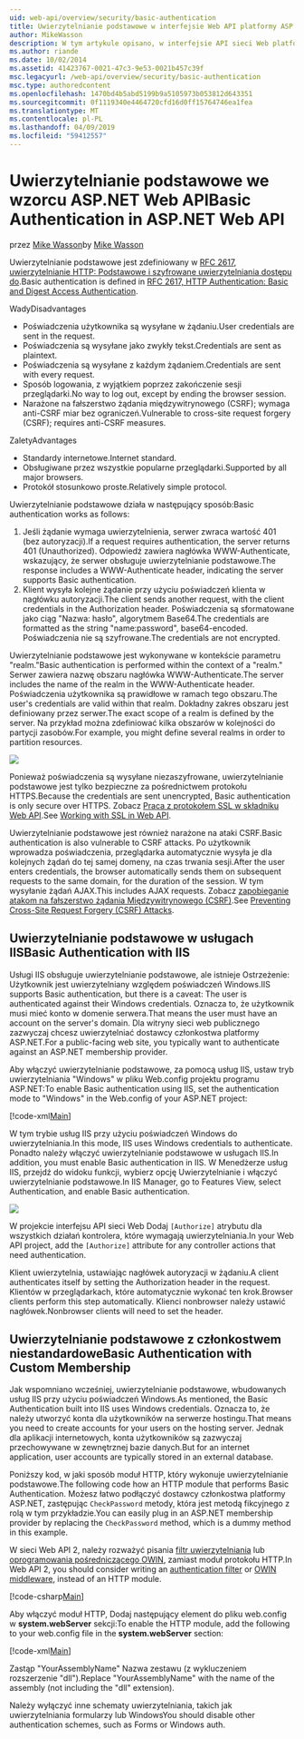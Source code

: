 ```yaml
---
uid: web-api/overview/security/basic-authentication
title: Uwierzytelnianie podstawowe w interfejsie Web API platformy ASP.NET | Dokumentacja firmy Microsoft
author: MikeWasson
description: W tym artykule opisano, w interfejsie API sieci Web platformy ASP.NET przy użyciu uwierzytelniania podstawowego.
ms.author: riande
ms.date: 10/02/2014
ms.assetid: 41423767-0021-47c3-9e53-0021b457c39f
msc.legacyurl: /web-api/overview/security/basic-authentication
msc.type: authoredcontent
ms.openlocfilehash: 1470bd4b5abd5199b9a5105973b053812d643351
ms.sourcegitcommit: 0f1119340e4464720cfd16d0ff15764746ea1fea
ms.translationtype: MT
ms.contentlocale: pl-PL
ms.lasthandoff: 04/09/2019
ms.locfileid: "59412557"
---
```

# <a name="basic-authentication-in-aspnet-web-api"></a><span data-ttu-id="f6ca0-103">Uwierzytelnianie podstawowe we wzorcu ASP.NET Web API</span><span class="sxs-lookup"><span data-stu-id="f6ca0-103">Basic Authentication in ASP.NET Web API</span></span>

<span data-ttu-id="f6ca0-104">przez [Mike Wasson](https://github.com/MikeWasson)</span><span class="sxs-lookup"><span data-stu-id="f6ca0-104">by [Mike Wasson](https://github.com/MikeWasson)</span></span>

<span data-ttu-id="f6ca0-105">Uwierzytelnianie podstawowe jest zdefiniowany w [RFC 2617, uwierzytelnianie HTTP: Podstawowe i szyfrowane uwierzytelniania dostępu do](http://www.ietf.org/rfc/rfc2617.txt).</span><span class="sxs-lookup"><span data-stu-id="f6ca0-105">Basic authentication is defined in [RFC 2617, HTTP Authentication: Basic and Digest Access Authentication](http://www.ietf.org/rfc/rfc2617.txt).</span></span>

<span data-ttu-id="f6ca0-106">Wady</span><span class="sxs-lookup"><span data-stu-id="f6ca0-106">Disadvantages</span></span>

- <span data-ttu-id="f6ca0-107">Poświadczenia użytkownika są wysyłane w żądaniu.</span><span class="sxs-lookup"><span data-stu-id="f6ca0-107">User credentials are sent in the request.</span></span>
- <span data-ttu-id="f6ca0-108">Poświadczenia są wysyłane jako zwykły tekst.</span><span class="sxs-lookup"><span data-stu-id="f6ca0-108">Credentials are sent as plaintext.</span></span>
- <span data-ttu-id="f6ca0-109">Poświadczenia są wysyłane z każdym żądaniem.</span><span class="sxs-lookup"><span data-stu-id="f6ca0-109">Credentials are sent with every request.</span></span>
- <span data-ttu-id="f6ca0-110">Sposób logowania, z wyjątkiem poprzez zakończenie sesji przeglądarki.</span><span class="sxs-lookup"><span data-stu-id="f6ca0-110">No way to log out, except by ending the browser session.</span></span>
- <span data-ttu-id="f6ca0-111">Narażone na fałszerstwo żądania międzywitrynowego (CSRF); wymaga anti-CSRF miar bez ograniczeń.</span><span class="sxs-lookup"><span data-stu-id="f6ca0-111">Vulnerable to cross-site request forgery (CSRF); requires anti-CSRF measures.</span></span>

<span data-ttu-id="f6ca0-112">Zalety</span><span class="sxs-lookup"><span data-stu-id="f6ca0-112">Advantages</span></span>

- <span data-ttu-id="f6ca0-113">Standardy internetowe.</span><span class="sxs-lookup"><span data-stu-id="f6ca0-113">Internet standard.</span></span>
- <span data-ttu-id="f6ca0-114">Obsługiwane przez wszystkie popularne przeglądarki.</span><span class="sxs-lookup"><span data-stu-id="f6ca0-114">Supported by all major browsers.</span></span>
- <span data-ttu-id="f6ca0-115">Protokół stosunkowo proste.</span><span class="sxs-lookup"><span data-stu-id="f6ca0-115">Relatively simple protocol.</span></span>

<span data-ttu-id="f6ca0-116">Uwierzytelnianie podstawowe działa w następujący sposób:</span><span class="sxs-lookup"><span data-stu-id="f6ca0-116">Basic authentication works as follows:</span></span>

1. <span data-ttu-id="f6ca0-117">Jeśli żądanie wymaga uwierzytelnienia, serwer zwraca wartość 401 (bez autoryzacji).</span><span class="sxs-lookup"><span data-stu-id="f6ca0-117">If a request requires authentication, the server returns 401 (Unauthorized).</span></span> <span data-ttu-id="f6ca0-118">Odpowiedź zawiera nagłówka WWW-Authenticate, wskazujący, że serwer obsługuje uwierzytelnianie podstawowe.</span><span class="sxs-lookup"><span data-stu-id="f6ca0-118">The response includes a WWW-Authenticate header, indicating the server supports Basic authentication.</span></span>
2. <span data-ttu-id="f6ca0-119">Klient wysyła kolejne żądanie przy użyciu poświadczeń klienta w nagłówku autoryzacji.</span><span class="sxs-lookup"><span data-stu-id="f6ca0-119">The client sends another request, with the client credentials in the Authorization header.</span></span> <span data-ttu-id="f6ca0-120">Poświadczenia są sformatowane jako ciąg "Nazwa: hasło", algorytmem Base64.</span><span class="sxs-lookup"><span data-stu-id="f6ca0-120">The credentials are formatted as the string "name:password", base64-encoded.</span></span> <span data-ttu-id="f6ca0-121">Poświadczenia nie są szyfrowane.</span><span class="sxs-lookup"><span data-stu-id="f6ca0-121">The credentials are not encrypted.</span></span>

<span data-ttu-id="f6ca0-122">Uwierzytelnianie podstawowe jest wykonywane w kontekście parametru "realm."</span><span class="sxs-lookup"><span data-stu-id="f6ca0-122">Basic authentication is performed within the context of a "realm."</span></span> <span data-ttu-id="f6ca0-123">Serwer zawiera nazwę obszaru nagłówka WWW-Authenticate.</span><span class="sxs-lookup"><span data-stu-id="f6ca0-123">The server includes the name of the realm in the WWW-Authenticate header.</span></span> <span data-ttu-id="f6ca0-124">Poświadczenia użytkownika są prawidłowe w ramach tego obszaru.</span><span class="sxs-lookup"><span data-stu-id="f6ca0-124">The user's credentials are valid within that realm.</span></span> <span data-ttu-id="f6ca0-125">Dokładny zakres obszaru jest definiowany przez serwer.</span><span class="sxs-lookup"><span data-stu-id="f6ca0-125">The exact scope of a realm is defined by the server.</span></span> <span data-ttu-id="f6ca0-126">Na przykład można zdefiniować kilka obszarów w kolejności do partycji zasobów.</span><span class="sxs-lookup"><span data-stu-id="f6ca0-126">For example, you might define several realms in order to partition resources.</span></span>

![](basic-authentication/_static/image1.png)

<span data-ttu-id="f6ca0-127">Ponieważ poświadczenia są wysyłane niezaszyfrowane, uwierzytelnianie podstawowe jest tylko bezpieczne za pośrednictwem protokołu HTTPS.</span><span class="sxs-lookup"><span data-stu-id="f6ca0-127">Because the credentials are sent unencrypted, Basic authentication is only secure over HTTPS.</span></span> <span data-ttu-id="f6ca0-128">Zobacz [Praca z protokołem SSL w składniku Web API](working-with-ssl-in-web-api.md).</span><span class="sxs-lookup"><span data-stu-id="f6ca0-128">See [Working with SSL in Web API](working-with-ssl-in-web-api.md).</span></span>

<span data-ttu-id="f6ca0-129">Uwierzytelnianie podstawowe jest również narażone na ataki CSRF.</span><span class="sxs-lookup"><span data-stu-id="f6ca0-129">Basic authentication is also vulnerable to CSRF attacks.</span></span> <span data-ttu-id="f6ca0-130">Po użytkownik wprowadza poświadczenia, przeglądarka automatycznie wysyła je dla kolejnych żądań do tej samej domeny, na czas trwania sesji.</span><span class="sxs-lookup"><span data-stu-id="f6ca0-130">After the user enters credentials, the browser automatically sends them on subsequent requests to the same domain, for the duration of the session.</span></span> <span data-ttu-id="f6ca0-131">W tym wysyłanie żądań AJAX.</span><span class="sxs-lookup"><span data-stu-id="f6ca0-131">This includes AJAX requests.</span></span> <span data-ttu-id="f6ca0-132">Zobacz [zapobieganie atakom na fałszerstwo żądania Międzywitrynowego (CSRF)](preventing-cross-site-request-forgery-csrf-attacks.md).</span><span class="sxs-lookup"><span data-stu-id="f6ca0-132">See [Preventing Cross-Site Request Forgery (CSRF) Attacks](preventing-cross-site-request-forgery-csrf-attacks.md).</span></span>

## <a name="basic-authentication-with-iis"></a><span data-ttu-id="f6ca0-133">Uwierzytelnianie podstawowe w usługach IIS</span><span class="sxs-lookup"><span data-stu-id="f6ca0-133">Basic Authentication with IIS</span></span>

<span data-ttu-id="f6ca0-134">Usługi IIS obsługuje uwierzytelnianie podstawowe, ale istnieje Ostrzeżenie: Użytkownik jest uwierzytelniany względem poświadczeń Windows.</span><span class="sxs-lookup"><span data-stu-id="f6ca0-134">IIS supports Basic authentication, but there is a caveat: The user is authenticated against their Windows credentials.</span></span> <span data-ttu-id="f6ca0-135">Oznacza to, że użytkownik musi mieć konto w domenie serwera.</span><span class="sxs-lookup"><span data-stu-id="f6ca0-135">That means the user must have an account on the server's domain.</span></span> <span data-ttu-id="f6ca0-136">Dla witryny sieci web publicznego zazwyczaj chcesz uwierzytelniać dostawcy członkostwa platformy ASP.NET.</span><span class="sxs-lookup"><span data-stu-id="f6ca0-136">For a public-facing web site, you typically want to authenticate against an ASP.NET membership provider.</span></span>

<span data-ttu-id="f6ca0-137">Aby włączyć uwierzytelnianie podstawowe, za pomocą usług IIS, ustaw tryb uwierzytelniania "Windows" w pliku Web.config projektu programu ASP.NET:</span><span class="sxs-lookup"><span data-stu-id="f6ca0-137">To enable Basic authentication using IIS, set the authentication mode to "Windows" in the Web.config of your ASP.NET project:</span></span>

[!code-xml[Main](basic-authentication/samples/sample1.xml)]

<span data-ttu-id="f6ca0-138">W tym trybie usług IIS przy użyciu poświadczeń Windows do uwierzytelniania.</span><span class="sxs-lookup"><span data-stu-id="f6ca0-138">In this mode, IIS uses Windows credentials to authenticate.</span></span> <span data-ttu-id="f6ca0-139">Ponadto należy włączyć uwierzytelnianie podstawowe w usługach IIS.</span><span class="sxs-lookup"><span data-stu-id="f6ca0-139">In addition, you must enable Basic authentication in IIS.</span></span> <span data-ttu-id="f6ca0-140">W Menedżerze usług IIS, przejdź do widoku funkcji, wybierz opcję Uwierzytelnianie i włączyć uwierzytelnianie podstawowe.</span><span class="sxs-lookup"><span data-stu-id="f6ca0-140">In IIS Manager, go to Features View, select Authentication, and enable Basic authentication.</span></span>

![](basic-authentication/_static/image2.png)

<span data-ttu-id="f6ca0-141">W projekcie interfejsu API sieci Web Dodaj `[Authorize]` atrybutu dla wszystkich działań kontrolera, które wymagają uwierzytelniania.</span><span class="sxs-lookup"><span data-stu-id="f6ca0-141">In your Web API project, add the `[Authorize]` attribute for any controller actions that need authentication.</span></span>

<span data-ttu-id="f6ca0-142">Klient uwierzytelnia, ustawiając nagłówek autoryzacji w żądaniu.</span><span class="sxs-lookup"><span data-stu-id="f6ca0-142">A client authenticates itself by setting the Authorization header in the request.</span></span> <span data-ttu-id="f6ca0-143">Klientów w przeglądarkach, które automatycznie wykonać ten krok.</span><span class="sxs-lookup"><span data-stu-id="f6ca0-143">Browser clients perform this step automatically.</span></span> <span data-ttu-id="f6ca0-144">Klienci nonbrowser należy ustawić nagłówek.</span><span class="sxs-lookup"><span data-stu-id="f6ca0-144">Nonbrowser clients will need to set the header.</span></span>

## <a name="basic-authentication-with-custom-membership"></a><span data-ttu-id="f6ca0-145">Uwierzytelnianie podstawowe z członkostwem niestandardowe</span><span class="sxs-lookup"><span data-stu-id="f6ca0-145">Basic Authentication with Custom Membership</span></span>

<span data-ttu-id="f6ca0-146">Jak wspomniano wcześniej, uwierzytelnianie podstawowe, wbudowanych usług IIS przy użyciu poświadczeń Windows.</span><span class="sxs-lookup"><span data-stu-id="f6ca0-146">As mentioned, the Basic Authentication built into IIS uses Windows credentials.</span></span> <span data-ttu-id="f6ca0-147">Oznacza to, że należy utworzyć konta dla użytkowników na serwerze hostingu.</span><span class="sxs-lookup"><span data-stu-id="f6ca0-147">That means you need to create accounts for your users on the hosting server.</span></span> <span data-ttu-id="f6ca0-148">Jednak dla aplikacji internetowych, konta użytkowników są zazwyczaj przechowywane w zewnętrznej bazie danych.</span><span class="sxs-lookup"><span data-stu-id="f6ca0-148">But for an internet application, user accounts are typically stored in an external database.</span></span>

<span data-ttu-id="f6ca0-149">Poniższy kod, w jaki sposób moduł HTTP, który wykonuje uwierzytelnianie podstawowe.</span><span class="sxs-lookup"><span data-stu-id="f6ca0-149">The following code how an HTTP module that performs Basic Authentication.</span></span> <span data-ttu-id="f6ca0-150">Możesz łatwo podłączyć dostawcy członkostwa platformy ASP.NET, zastępując `CheckPassword` metody, która jest metodą fikcyjnego z rolą w tym przykładzie.</span><span class="sxs-lookup"><span data-stu-id="f6ca0-150">You can easily plug in an ASP.NET membership provider by replacing the `CheckPassword` method, which is a dummy method in this example.</span></span>

<span data-ttu-id="f6ca0-151">W sieci Web API 2, należy rozważyć pisania [filtr uwierzytelniania](authentication-filters.md) lub [oprogramowania pośredniczącego OWIN](../../../aspnet/overview/owin-and-katana/index.md), zamiast moduł protokołu HTTP.</span><span class="sxs-lookup"><span data-stu-id="f6ca0-151">In Web API 2, you should consider writing an [authentication filter](authentication-filters.md) or [OWIN middleware](../../../aspnet/overview/owin-and-katana/index.md), instead of an HTTP module.</span></span>

[!code-csharp[Main](basic-authentication/samples/sample2.cs)]

<span data-ttu-id="f6ca0-152">Aby włączyć moduł HTTP, Dodaj następujący element do pliku web.config w **system.webServer** sekcji:</span><span class="sxs-lookup"><span data-stu-id="f6ca0-152">To enable the HTTP module, add the following to your web.config file in the **system.webServer** section:</span></span>

[!code-xml[Main](basic-authentication/samples/sample3.xml?highlight=4)]

<span data-ttu-id="f6ca0-153">Zastąp "YourAssemblyName" Nazwa zestawu (z wykluczeniem rozszerzenie "dll").</span><span class="sxs-lookup"><span data-stu-id="f6ca0-153">Replace "YourAssemblyName" with the name of the assembly (not including the "dll" extension).</span></span>

<span data-ttu-id="f6ca0-154">Należy wyłączyć inne schematy uwierzytelniania, takich jak uwierzytelniania formularzy lub Windows</span><span class="sxs-lookup"><span data-stu-id="f6ca0-154">You should disable other authentication schemes, such as Forms or Windows auth.</span></span>
